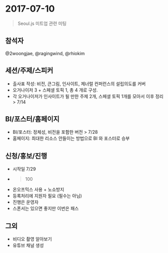 # 2017-07-10

> Seoul.js 미트업 관련 미팅

## 참석자

@2woongjae, @ragingwind, @rhiokim

## 세션/주제/스피커

- 출사표 작성: 비전, 큰그림, 인사이트, 제너럴 컨퍼런스의 설립의도를 커버
- 오거나이저 3 + 스페셜 토픽 1, 총 4 개로 구성. 
- 각 오거나이저가 인사이트가 될 만한 주제 2개, 스페셜 토픽 1개를 모아서 이후 정리 > 7/14

## BI/포스터/홈페이지

- BI/포스터: 정체성, 비전을 포함한 버전 > 7/28
- 홈페이지: 최대한 리소스 안들이는 방법으로 BI 와 포스터로 승부

## 신청/홍보/진행

- 시작일 7/29
- > 100
- 온오프믹스 사용 + 노쇼방지
- 등록처리에 지원자 필요 (필수는 아님)
- 진행은 운영자
- 스폰서는 있으면 좋지만 이번은 패스

## 그외

- 비디오 촬영 알아보기
- 유튜브 채널 생성